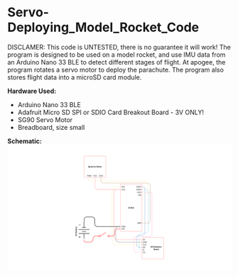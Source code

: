 # Servo-Deploying_Model_Rocket_Code
DISCLAMER: This code is UNTESTED, there is no guarantee it will work! 
The program is designed to be used on a model rocket, and use IMU data from an Arduino Nano 33 BLE to detect different stages of flight. At apogee, the program rotates a servo motor to deploy the parachute. The program also stores flight data into a microSD card module. 

**Hardware Used:**
- Arduino Nano 33 BLE
- Adafruit Micro SD SPI or SDIO Card Breakout Board - 3V ONLY!
- SG90 Servo Motor
- Breadboard, size small

**Schematic:**
![Schematic of connections](Schematic.png)

